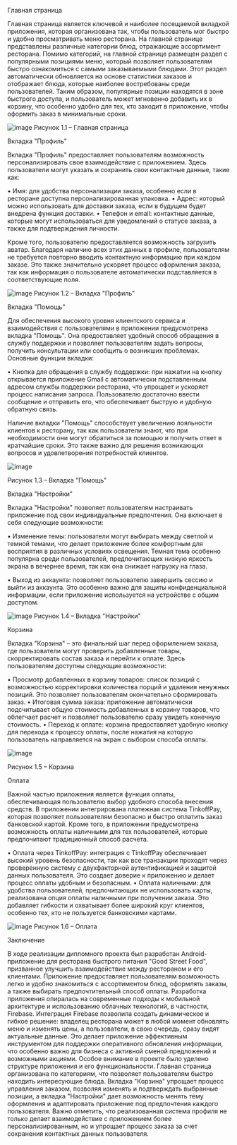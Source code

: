 Главная страница

Главная страница является ключевой и наиболее посещаемой вкладкой приложения, которая организована так, чтобы пользователь мог быстро и удобно просматривать меню ресторана. На главной странице представлены различные категории блюд, отражающие ассортимент ресторана. 
Помимо категорий, на главной странице размещен раздел с популярными позициями меню, который позволяет пользователям быстро ознакомиться с самыми заказываемыми блюдами. Этот раздел автоматически обновляется на основе статистики заказов и отображает блюда, которые наиболее востребованы среди пользователей. Таким образом, популярные позиции находятся в зоне быстрого доступа, и пользователь может мгновенно добавить их в корзину, что особенно удобно для тех, кто заходит в приложение, чтобы оформить заказ в минимальные сроки.

 
![image](https://github.com/user-attachments/assets/13c9c51d-1b4a-4b31-af1f-de162595a1d0)
Рисунок 1.1 – Главная страница



Вкладка "Профиль"

Вкладка "Профиль" предоставляет пользователям возможность персонализировать свое взаимодействие с приложением. Здесь пользователи могут указать и сохранить свои контактные данные, такие как:

•	Имя: для удобства персонализации заказа, особенно если в ресторане доступна персонализированная упаковка.
•	Адрес: который можно использовать для доставки заказа, если в будущем будет внедрена функция доставки.
•	Телефон и email: контактные данные, которые могут использоваться для уведомлений о статусе заказа, а также для подтверждения личности.

Кроме того, пользователю предоставляется возможность загрузить аватар. Благодаря наличию всех этих данных в профиле, пользователям не требуется повторно вводить контактную информацию при каждом заказе. Это также значительно ускоряет процесс оформления заказа, так как информация о пользователе автоматически подставляется в соответствующие поля.

 ![image](https://github.com/user-attachments/assets/e36e88a5-73d1-4126-871a-d7dc0238d1a5)
Рисунок 1.2 – Вкладка "Профиль"



Вкладка "Помощь"

Для обеспечения высокого уровня клиентского сервиса и взаимодействия с пользователями в приложении предусмотрена вкладка "Помощь". Она предоставляет удобный способ обращения в службу поддержки и позволяет пользователям задать вопросы, получить консультации или сообщить о возникших проблемах. Основные функции вкладки:

•	Кнопка для обращения в службу поддержки: при нажатии на кнопку открывается приложение Gmail с автоматически подставленным адресом службы поддержки ресторана, что упрощает и ускоряет процесс написания запроса. Пользователю достаточно ввести сообщение и отправить его, что обеспечивает быструю и удобную обратную связь.

Наличие вкладки "Помощь" способствует увеличению лояльности клиентов к ресторану, так как пользователи знают, что при необходимости они могут обратиться за помощью и получить ответ в кратчайшие сроки. Это также важно для решения возникающих вопросов и удовлетворения потребностей клиентов.

![image](https://github.com/user-attachments/assets/f77f6dbd-1119-40b7-990f-dbf52d05c104)
 
Рисунок 1.3 – Вкладка "Помощь"


Вкладка "Настройки"

Вкладка "Настройки" позволяет пользователям настраивать приложение под свои индивидуальные предпочтения. Она включает в себя следующие возможности:

•	Изменение темы: пользователи могут выбирать между светлой и темной темами, что делает приложение более комфортным для восприятия в различных условиях освещения. Темная тема особенно популярна среди пользователей, предпочитающих низкую яркость экрана в вечернее время, так как она снижает нагрузку на глаза.

•	Выход из аккаунта: позволяет пользователю завершить сессию и выйти из аккаунта. Это особенно важно для защиты конфиденциальной информации, если приложение используется на устройстве с общим доступом.

![image](https://github.com/user-attachments/assets/0e171227-214e-449b-94e0-6324d17027f5)
Рисунок 1.4 – Вкладка "Настройки"

Корзина

Вкладка "Корзина" – это финальный шаг перед оформлением заказа, где пользователи могут проверить добавленные товары, скорректировать состав заказа и перейти к оплате. Здесь пользователям доступны следующие возможности:

•	Просмотр добавленных в корзину товаров: список позиций с возможностью корректировки количества порций и удаления ненужных позиций. Это позволяет пользователям окончательно сформировать заказ.
•	Итоговая сумма заказа: приложение автоматически подсчитывает общую стоимость добавленных в корзину товаров, что облегчает расчет и позволяет пользователю сразу увидеть конечную стоимость.
•	Переход к оплате: корзина предоставляет удобную кнопку для перехода к процессу оплаты, после нажатия на которую пользователь направляется на экран с выбором способа оплаты.

![image](https://github.com/user-attachments/assets/c7710a62-daf0-46fa-8638-415aaf90206d)

Рисунок 1.5 – Корзина




Оплата

Важной частью приложения является функция оплаты, обеспечивающая пользователю выбор удобного способа внесения средств. В приложении интегрирована платежная система TinkoffPay, которая позволяет пользователям безопасно и быстро оплатить заказ банковской картой. Кроме того, в приложении предусмотрена возможность оплаты наличными для тех пользователей, которые предпочитают традиционный способ расчета.

•	Оплата через TinkoffPay: интеграция с TinkoffPay обеспечивает высокий уровень безопасности, так как все транзакции проходят через проверенную систему с двухфакторной аутентификацией и защитой данных пользователя. Это создает доверие к приложению и делает процесс оплаты удобным и безопасным.
•	Оплата наличными: для удобства пользователей, предпочитающих не использовать карты, реализована опция оплаты наличными при получении заказа. Это добавляет гибкости и охватывает более широкий круг клиентов, особенно тех, кто не пользуется банковскими картами.

   ![image](https://github.com/user-attachments/assets/a2666d50-71cc-4798-a862-777c30edab1f)
   Рисунок 1.6 – Оплата


Заключение

В ходе реализации дипломного проекта был разработан Android-приложение для ресторана быстрого питания "Good Street Food", призванное улучшить взаимодействие между рестораном и его клиентами. Приложение предоставляет пользователям возможность легко и удобно знакомиться с ассортиментом блюд, оформлять заказы, а также выбирать предпочтительный способ оплаты.
Разработка приложения опиралась на современные подходы к мобильной архитектуре и использованию облачных технологий, в частности, Firebase. Интеграция Firebase позволила создать динамическое и гибкое решение: владелец ресторана может в любой момент обновлять меню и изменять цены, а пользователи, в свою очередь, сразу видят актуальные данные. Это делает приложение эффективным инструментом для поддержки оперативного обновления информации, что особенно важно для бизнеса с активной сменой предложений и возможными акциями.
Особое внимание в проекте было уделено структуре приложения и его функциональности. Главная страница организована по категориям, что позволяет пользователям быстро находить интересующие блюда. Вкладка "Корзина" упрощает процесс управления заказом, позволяя изменять и подтверждать выбранные позиции, а вкладка "Настройки" дает возможность менять тему оформления и адаптировать приложение под предпочтения каждого пользователя. Важно отметить, что реализованная система профиля не только делает взаимодействие с приложением более персонализированным, но и упрощает процесс заказа за счет сохранения контактных данных пользователя.
